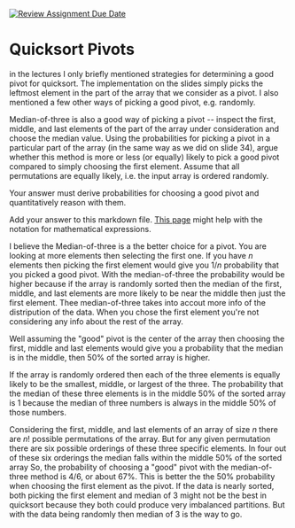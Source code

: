 [![Review Assignment Due Date](https://classroom.github.com/assets/deadline-readme-button-24ddc0f5d75046c5622901739e7c5dd533143b0c8e959d652212380cedb1ea36.svg)](https://classroom.github.com/a/IF3rQO50)
# Quicksort Pivots

in the lectures I only briefly mentioned strategies for determining a good pivot
for quicksort. The implementation on the slides simply picks the leftmost
element in the part of the array that we consider as a pivot. I also mentioned a
few other ways of picking a good pivot, e.g. randomly.

Median-of-three is also a good way of picking a pivot -- inspect the first,
middle, and last elements of the part of the array under consideration and
choose the median value. Using the probabilities for picking a pivot in a
particular part of the array (in the same way as we did on slide 34), argue
whether this method is more or less (or equally) likely to pick a good pivot
compared to simply choosing the first element. Assume that all permutations are
equally likely, i.e. the input array is ordered randomly.

Your answer must derive probabilities for choosing a good pivot and
quantitatively reason with them.

Add your answer to this markdown file. [This
page](https://docs.github.com/en/get-started/writing-on-github/working-with-advanced-formatting/writing-mathematical-expressions)
might help with the notation for mathematical expressions.


I believe the Median-of-three is a the better choice for a pivot. You are looking at more elements then selecting the first one.
If you have $n$ elements then picking the first element would give you $1/n$ probability that you picked a good pivot.
With the median-of-three the probability would be higher because if the array is randomly sorted then the median of the first, middle, and last
elements are more likely to be near the middle then just the first element. Thee median-of-three takes into accout more info of the distripution of the data. When you chose the first element you're not considering any info about the rest of the array.

Well assuming the "good" pivot is the center of the array then choosing the first, middle and last elements would give you a probability that the median is in the middle, then 50% of the sorted array is higher.

If the array is randomly ordered then each of the three elements is equally likely to be the smallest, middle, or largest of the three. The probability that the median of these three elements is in the middle 50% of the sorted array is 1 because the median of three numbers is always in the middle 50% of those numbers.

Considering the first, middle, and last elements of an array of size $n$ there are $n!$ possible permutations of the array. But for any given permutation there are six possible orderings of these three specific elements. In four out of these six orderings the median falls within the middle 50% of the sorted array So, the probability of choosing a "good" pivot with the median-of-three method is 4/6, or about 67%. This is better the the 50% probability when choosing the first element as the pivot. If the data is nearly sorted, both picking the first element and median of 3 might not be the best in quicksort because they both could produce very imbalanced partitions. But with the data being randomly then median of 3 is the way to go.
